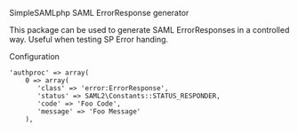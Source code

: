 SimpleSAMLphp SAML ErrorResponse generator

This package can be used to generate SAML ErrorResponses in a controlled way.
Useful when testing SP Error handing.

Configuration

```
'authproc' => array(
    0 => array(
       'class' => 'error:ErrorResponse',
       'status' => SAML2\Constants::STATUS_RESPONDER,
       'code' => 'Foo Code',
       'message' => 'Foo Message'
    ),
```
